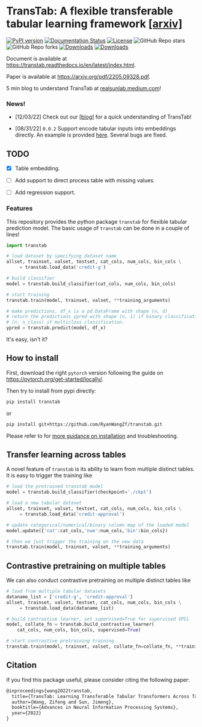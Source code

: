 # TransTab: A flexible transferable tabular learning framework [[arxiv]](https://arxiv.org/pdf/2205.09328.pdf)


[![PyPI version](https://badge.fury.io/py/transtab.svg)](https://badge.fury.io/py/transtab)
[![Documentation Status](https://readthedocs.org/projects/transtab/badge/?version=latest)](https://transtab.readthedocs.io/en/latest/?badge=latest)
[![License](https://img.shields.io/badge/License-BSD_2--Clause-orange.svg)](https://opensource.org/licenses/BSD-2-Clause)
![GitHub Repo stars](https://img.shields.io/github/stars/ryanwangzf/transtab)
![GitHub Repo forks](https://img.shields.io/github/forks/ryanwangzf/transtab)
[![Downloads](https://pepy.tech/badge/transtab)](https://pepy.tech/project/transtab)
[![Downloads](https://pepy.tech/badge/transtab/month)](https://pepy.tech/project/transtab)


Document is available at https://transtab.readthedocs.io/en/latest/index.html.

Paper is available at https://arxiv.org/pdf/2205.09328.pdf.

5 min blog to understand TransTab at [realsunlab.medium.com](https://realsunlab.medium.com/transtab-learning-transferable-tabular-transformers-across-tables-1e34eec161b8)!

### News!
- [12/03/22] Check out our [[blog]](https://realsunlab.medium.com/transtab-learning-transferable-tabular-transformers-across-tables-1e34eec161b8) for a quick understanding of TransTab!

- [08/31/22] `0.0.2` Support encode tabular inputs into embeddings directly. An example is provided [here](examples/table_embedding.ipynb). Several bugs are fixed.

## TODO

- [x] Table embedding.

- [ ] Add support to direct process table with missing values.

- [ ] Add regression support.

### Features
This repository provides the python package `transtab` for flexible tabular prediction model. The basic usage of `transtab` can be done in a couple of lines!

```python
import transtab

# load dataset by specifying dataset name
allset, trainset, valset, testset, cat_cols, num_cols, bin_cols \
     = transtab.load_data('credit-g')

# build classifier
model = transtab.build_classifier(cat_cols, num_cols, bin_cols)

# start training
transtab.train(model, trainset, valset, **training_arguments)

# make predictions, df_x is a pd.DataFrame with shape (n, d)
# return the predictions ypred with shape (n, 1) if binary classification;
# (n, n_class) if multiclass classification.
ypred = transtab.predict(model, df_x)
```

It's easy, isn't it?



## How to install

First, download the right ``pytorch`` version following the guide on https://pytorch.org/get-started/locally/.

Then try to install from pypi directly:

```bash
pip install transtab
```

or

```bash
pip install git+https://github.com/RyanWangZf/transtab.git
```



Please refer to for [more guidance on installation](https://transtab.readthedocs.io/en/latest/install.html) and troubleshooting.



## Transfer learning across tables

A novel feature of `transtab` is its ability to learn from multiple distinct tables. It is easy to trigger the training like

```python
# load the pretrained transtab model
model = transtab.build_classifier(checkpoint='./ckpt')

# load a new tabular dataset
allset, trainset, valset, testset, cat_cols, num_cols, bin_cols \
     = transtab.load_data('credit-approval')

# update categorical/numerical/binary column map of the loaded model
model.update({'cat':cat_cols,'num':num_cols,'bin':bin_cols})

# then we just trigger the training on the new data
transtab.train(model, trainset, valset, **training_arguments)
```



## Contrastive pretraining on multiple tables

We can also conduct contrastive pretraining on multiple distinct tables like

```python
# load from multiple tabular datasets
dataname_list = ['credit-g', 'credit-approval']
allset, trainset, valset, testset, cat_cols, num_cols, bin_cols \
     = transtab.load_data(dataname_list)

# build contrastive learner, set supervised=True for supervised VPCL
model, collate_fn = transtab.build_contrastive_learner(
    cat_cols, num_cols, bin_cols, supervised=True)

# start contrastive pretraining training
transtab.train(model, trainset, valset, collate_fn=collate_fn, **training_arguments)
```



## Citation

If you find this package useful, please consider citing the following paper:

```latex
@inproceedings{wang2022transtab,
  title={TransTab: Learning Transferable Tabular Transformers Across Tables},
  author={Wang, Zifeng and Sun, Jimeng},
  booktitle={Advances in Neural Information Processing Systems},
  year={2022}
}
```
